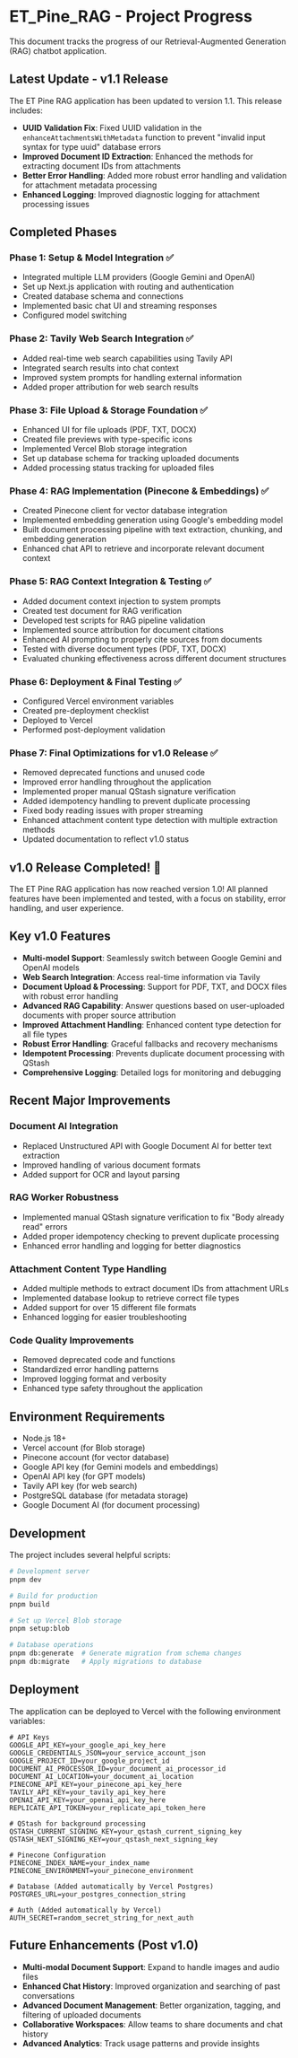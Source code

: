 # ET_Pine_RAG - Project Progress

This document tracks the progress of our Retrieval-Augmented Generation (RAG) chatbot application.

## Latest Update - v1.1 Release

The ET Pine RAG application has been updated to version 1.1. This release includes:

- **UUID Validation Fix**: Fixed UUID validation in the `enhanceAttachmentsWithMetadata` function to prevent "invalid input syntax for type uuid" database errors
- **Improved Document ID Extraction**: Enhanced the methods for extracting document IDs from attachments
- **Better Error Handling**: Added more robust error handling and validation for attachment metadata processing
- **Enhanced Logging**: Improved diagnostic logging for attachment processing issues

## Completed Phases

### Phase 1: Setup & Model Integration ✅
- Integrated multiple LLM providers (Google Gemini and OpenAI)
- Set up Next.js application with routing and authentication
- Created database schema and connections
- Implemented basic chat UI and streaming responses
- Configured model switching

### Phase 2: Tavily Web Search Integration ✅
- Added real-time web search capabilities using Tavily API
- Integrated search results into chat context
- Improved system prompts for handling external information
- Added proper attribution for web search results

### Phase 3: File Upload & Storage Foundation ✅
- Enhanced UI for file uploads (PDF, TXT, DOCX)
- Created file previews with type-specific icons
- Implemented Vercel Blob storage integration
- Set up database schema for tracking uploaded documents
- Added processing status tracking for uploaded files

### Phase 4: RAG Implementation (Pinecone & Embeddings) ✅
- Created Pinecone client for vector database integration
- Implemented embedding generation using Google's embedding model
- Built document processing pipeline with text extraction, chunking, and embedding generation
- Enhanced chat API to retrieve and incorporate relevant document context

### Phase 5: RAG Context Integration & Testing ✅
- Added document context injection to system prompts
- Created test document for RAG verification
- Developed test scripts for RAG pipeline validation
- Implemented source attribution for document citations
- Enhanced AI prompting to properly cite sources from documents
- Tested with diverse document types (PDF, TXT, DOCX)
- Evaluated chunking effectiveness across different document structures

### Phase 6: Deployment & Final Testing ✅
- Configured Vercel environment variables
- Created pre-deployment checklist
- Deployed to Vercel
- Performed post-deployment validation

### Phase 7: Final Optimizations for v1.0 Release ✅
- Removed deprecated functions and unused code
- Improved error handling throughout the application
- Implemented proper manual QStash signature verification
- Added idempotency handling to prevent duplicate processing
- Fixed body reading issues with proper streaming
- Enhanced attachment content type detection with multiple extraction methods
- Updated documentation to reflect v1.0 status

## v1.0 Release Completed! 🎉

The ET Pine RAG application has now reached version 1.0! All planned features have been implemented and tested, with a focus on stability, error handling, and user experience.

## Key v1.0 Features

- **Multi-model Support**: Seamlessly switch between Google Gemini and OpenAI models
- **Web Search Integration**: Access real-time information via Tavily
- **Document Upload & Processing**: Support for PDF, TXT, and DOCX files with robust error handling
- **Advanced RAG Capability**: Answer questions based on user-uploaded documents with proper source attribution
- **Improved Attachment Handling**: Enhanced content type detection for all file types
- **Robust Error Handling**: Graceful fallbacks and recovery mechanisms
- **Idempotent Processing**: Prevents duplicate document processing with QStash
- **Comprehensive Logging**: Detailed logs for monitoring and debugging

## Recent Major Improvements

### Document AI Integration
- Replaced Unstructured API with Google Document AI for better text extraction
- Improved handling of various document formats
- Added support for OCR and layout parsing

### RAG Worker Robustness
- Implemented manual QStash signature verification to fix "Body already read" errors
- Added proper idempotency checking to prevent duplicate processing
- Enhanced error handling and logging for better diagnostics

### Attachment Content Type Handling
- Added multiple methods to extract document IDs from attachment URLs
- Implemented database lookup to retrieve correct file types
- Added support for over 15 different file formats
- Enhanced logging for easier troubleshooting

### Code Quality Improvements
- Removed deprecated code and functions
- Standardized error handling patterns
- Improved logging format and verbosity
- Enhanced type safety throughout the application

## Environment Requirements

- Node.js 18+ 
- Vercel account (for Blob storage)
- Pinecone account (for vector database)
- Google API key (for Gemini models and embeddings)
- OpenAI API key (for GPT models)
- Tavily API key (for web search)
- PostgreSQL database (for metadata storage)
- Google Document AI (for document processing)

## Development

The project includes several helpful scripts:

```bash
# Development server
pnpm dev

# Build for production
pnpm build

# Set up Vercel Blob storage
pnpm setup:blob

# Database operations
pnpm db:generate  # Generate migration from schema changes
pnpm db:migrate   # Apply migrations to database
```

## Deployment

The application can be deployed to Vercel with the following environment variables:

```
# API Keys
GOOGLE_API_KEY=your_google_api_key_here
GOOGLE_CREDENTIALS_JSON=your_service_account_json
GOOGLE_PROJECT_ID=your_google_project_id
DOCUMENT_AI_PROCESSOR_ID=your_document_ai_processor_id
DOCUMENT_AI_LOCATION=your_document_ai_location
PINECONE_API_KEY=your_pinecone_api_key_here
TAVILY_API_KEY=your_tavily_api_key_here
OPENAI_API_KEY=your_openai_api_key_here
REPLICATE_API_TOKEN=your_replicate_api_token_here

# QStash for background processing
QSTASH_CURRENT_SIGNING_KEY=your_qstash_current_signing_key
QSTASH_NEXT_SIGNING_KEY=your_qstash_next_signing_key

# Pinecone Configuration
PINECONE_INDEX_NAME=your_index_name
PINECONE_ENVIRONMENT=your_pinecone_environment

# Database (Added automatically by Vercel Postgres)
POSTGRES_URL=your_postgres_connection_string

# Auth (Added automatically by Vercel)
AUTH_SECRET=random_secret_string_for_next_auth
```

## Future Enhancements (Post v1.0)

- **Multi-modal Document Support**: Expand to handle images and audio files
- **Enhanced Chat History**: Improved organization and searching of past conversations
- **Advanced Document Management**: Better organization, tagging, and filtering of uploaded documents
- **Collaborative Workspaces**: Allow teams to share documents and chat history
- **Advanced Analytics**: Track usage patterns and provide insights 